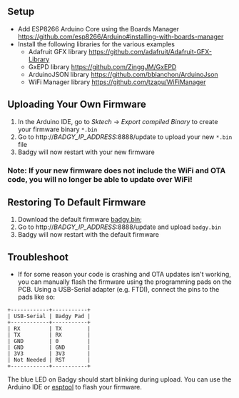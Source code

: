 ## Setup
- Add ESP8266 Arduino Core using the Boards Manager https://github.com/esp8266/Arduino#installing-with-boards-manager
- Install the following libraries for the various examples
    - Adafruit GFX library https://github.com/adafruit/Adafruit-GFX-Library
    - GxEPD library https://github.com/ZinggJM/GxEPD
    - ArduinoJSON library https://github.com/bblanchon/ArduinoJson
    - WiFi Manager library https://github.com/tzapu/WiFiManager

## Uploading Your Own Firmware
1. In the Arduino IDE, go to *Sktech* -> *Export compiled Binary* to create your firmware binary `*.bin`
2. Go to http://*BADGY_IP_ADDRESS*:8888/update to upload your new `*.bin` file
3. Badgy will now restart with your new firmware
### Note: If your new firmware does not include the WiFi and OTA code, you will no longer be able to update over WiFi!

## Restoring To Default Firmware
1. Download the default firmware [badgy.bin](https://github.com/sqfmi/badgy/raw/master/examples/badgy.bin);
2. Go to http://*BADGY_IP_ADDRESS*:8888/update and upload `badgy.bin`
3. Badgy will now restart with the default firmware

## Troubleshoot
* If for some reason your code is crashing and OTA updates isn't working, you can manually flash the firmware using the programming pads on the PCB. Using a USB-Serial adapter (e.g. FTDI), connect the pins to the pads like so:
```
+------------+-----------+
| USB-Serial | Badgy Pad |
+------------+-----------+
| RX         | TX        |
| TX         | RX        |
| GND        | 0         |
| GND        | GND       |
| 3V3        | 3V3       |
| Not Needed | RST       |
+------------+-----------+
```
The blue LED on Badgy should start blinking during upload. You can use the Arduino IDE or [esptool](https://github.com/espressif/esptool) to flash your firmware.
